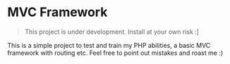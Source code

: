 # MVC Framework

> This project is under development. 
> Install at your own risk :]

This is a simple project to test and train my PHP abilities, a basic MVC framework with routing etc. Feel free to point out mistakes and roast me :)
